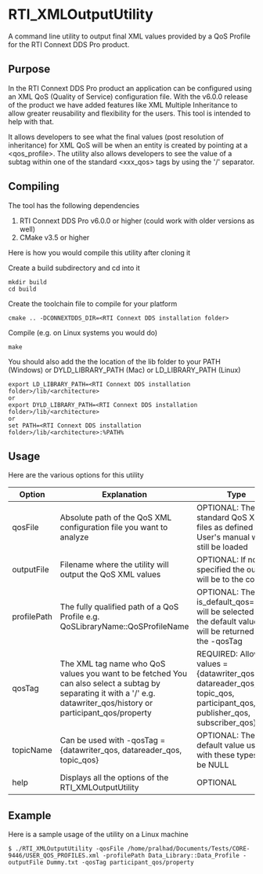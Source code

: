 # RTI_XMLOutputUtility
A command line utility to output final XML values provided by a QoS Profile for the RTI Connext DDS Pro product.

## Purpose
In the RTI Connext DDS Pro product an application can be configured using an XML QoS (Quality of Service) configuration file. With the v6.0.0 release of the product we have added features like XML Multiple Inheritance to allow greater reusability and flexibility for the users. This tool is intended to help with that. 

It allows developers to see what the final values (post resolution of inheritance) for XML QoS will be when an entity is created by pointing at a <qos_profile>. The utility also allows developers to see the value of a subtag within one of the standard <xxx_qos> tags by using the '/' separator.

## Compiling
The tool has the following dependencies
1. RTI Connext DDS Pro v6.0.0 or higher (could work with older versions as well)
2. CMake v3.5 or higher

Here is how you would compile this utility after cloning it

Create a build subdirectory and cd into it
```
mkdir build
cd build
```
Create the toolchain file to compile for your platform
```
cmake .. -DCONNEXTDDS_DIR=<RTI Connext DDS installation folder>
```
Compile (e.g. on Linux systems you would do)
```
make
```
You should also add the the location of the lib folder to your PATH (Windows) or DYLD_LIBRARY_PATH (Mac) or LD_LIBRARY_PATH (Linux)
```
export LD_LIBRARY_PATH=<RTI Connext DDS installation folder>/lib/<architecture>
or 
export DYLD_LIBRARY_PATH=<RTI Connext DDS installation folder>/lib/<architecture>
or 
set PATH=<RTI Connext DDS installation folder>/lib/<architecture>:%PATH%
```

## Usage
Here are the various options for this utility

| Option | Explanation | Type |
|--------------|---------------------------------------------------------------------------------------------------------------------------------------------------------------------------|------------------------------------------------------------------------------------------------------------------|
| qosFile | Absolute path of the QoS XML configuration file you want to analyze | OPTIONAL: The standard QoS XML files as defined in the User's manual will still be loaded |
| outputFile | Filename where the utility will output the QoS XML values | OPTIONAL: If not specified the output will be to the console |
| profilePath | The fully qualified path of a QoS Profile e.g. QoSLibraryName::QoSProfileName | OPTIONAL: The,with is_default_qos="true" will be selected OR the default values will be returned for the -qosTag |
| qosTag | The XML tag name who QoS values you want to be fetched  You can also select a subtag by separating it with a '/'  e.g. datawriter_qos/history or participant_qos/property | REQUIRED: Allowed values = {datawriter_qos, datareader_qos, topic_qos, participant_qos, publisher_qos, subscriber_qos} |
| topicName | Can be used with -qosTag = {datawriter_qos, datareader_qos, topic_qos} | OPTIONAL: The default value used with these types will be NULL |
| help | Displays all the options of the RTI_XMLOutputUtility | OPTIONAL |

## Example
Here is a sample usage of the utility on a Linux machine
```
$ ./RTI_XMLOutputUtility -qosFile /home/pralhad/Documents/Tests/CORE-9446/USER_QOS_PROFILES.xml -profilePath Data_Library::Data_Profile -outputFile Dummy.txt -qosTag participant_qos/property
```